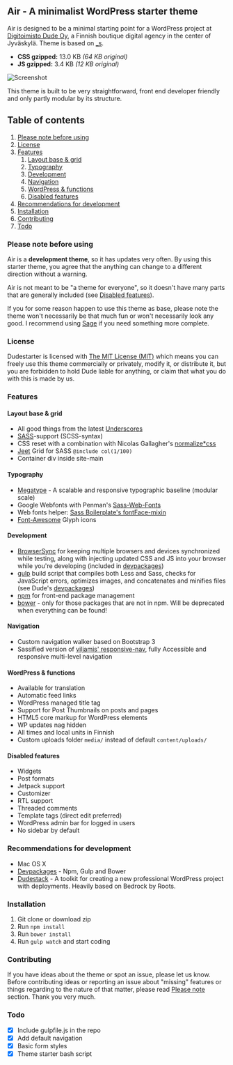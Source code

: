 ## Air - A minimalist WordPress starter theme

Air is designed to be a minimal starting point for a WordPress project at [Digitoimisto Dude Oy](https://www.dude.fi), a Finnish boutique digital agency in the center of Jyväskylä. Theme is based on [_s]("https://github.com/automattic/_s").

- **CSS gzipped:** 13.0 KB *(64 KB original)*
- **JS gzipped:** 3.4 KB *(12 KB original)*

![](https://dl.dropboxusercontent.com/u/18447700/air-screenshot-2.png "Screenshot")

This theme is built to be very straightforward, front end developer friendly and only partly modular by its structure.

## Table of contents

1. [Please note before using](#please-note-before-using)
2. [License](#license)
3. [Features](#features)
    1. [Layout base & grid](#layout-base--grid)
    2. [Typography](#typography)
    3. [Development](#development)
    4. [Navigation](#navigation)
    5. [WordPress & functions](#wordpress--functions)
    6. [Disabled features](#disabled-features)
5. [Recommendations for development](#recommendations-for-development)
6. [Installation](#installation)
7. [Contributing](#contributing)
8. [Todo](#todo)

### Please note before using

Air is a **development theme**, so it has updates very often. By using this starter theme, you agree that the anything can change to a different direction without a warning.

Air is not meant to be "a theme for everyone", so it doesn't have many parts that are generally included (see [Disabled features](#disabled-features)).

If you for some reason happen to use this theme as base, please note the theme won't necessarily be that much fun or won't necessarily look any good. I recommend using [Sage](https://roots.io/sage/) if you need something more complete.

### License

Dudestarter is licensed with [The MIT License (MIT)](http://choosealicense.com/licenses/mit/) which means you can freely use this theme commercially or privately, modify it, or distribute it, but you are forbidden to hold Dude liable for anything, or claim that what you do with this is made by us.

### Features

#### Layout base & grid

* All good things from the latest [Underscores](https://github.com/Automattic/_s)
* [SASS](http://sass-lang.com/)-support (SCSS-syntax)
* CSS reset with a combination with Nicolas Gallagher's [normalize*css](https://github.com/necolas/normalize.css/)
* [Jeet](https://github.com/mojotech/jeet) Grid for SASS `@include col(1/100)`
* Container div inside site-main

#### Typography

* [Megatype](https://github.com/StudioThick/megatype) - A scalable and responsive typographic baseline (modular scale)
* Google Webfonts with Penman's [Sass-Web-Fonts](https://github.com/penman/Sass-Web-Fonts)
* Web fonts helper: [Sass Boilerplate's fontFace-mixin](https://github.com/magnetikonline/sassboilerplate/blob/master/fontface.scss)
* [Font-Awesome](https://github.com/FortAwesome/Font-Awesome) Glyph icons

#### Development

* [BrowserSync](http://www.browsersync.io/) for keeping multiple browsers and devices synchronized while testing, along with injecting updated CSS and JS into your browser while you're developing (included in [devpackages](https://github.com/digitoimistodude/devpackages))
* [gulp](http://gulpjs.com/) build script that compiles both Less and Sass, checks for JavaScript errors, optimizes images, and concatenates and minifies files (see Dude's [devpackages](https://github.com/digitoimistodude/devpackages))
* [npm](https://www.npmjs.com) for front-end package management
* [bower](http://bower.io) - only for those packages that are not in npm. Will be deprecated when everything can be found!

#### Navigation

* Custom navigation walker based on Bootstrap 3
* Sassified version of [viljamis' responsive-nav](https://github.com/viljamis/responsive-nav.js), fully Accessible and responsive multi-level navigation

#### WordPress & functions
* Available for translation
* Automatic feed links
* WordPress managed title tag
* Support for Post Thumbnails on posts and pages
* HTML5 core markup for WordPress elements
* WP updates nag hidden
* All times and local units in Finnish
* Custom uploads folder `media/` instead of default `content/uploads/`

#### Disabled features

* Widgets
* Post formats
* Jetpack support
* Customizer
* RTL support
* Threaded comments
* Template tags (direct edit preferred)
* WordPress admin bar for logged in users
* No sidebar by default

### Recommendations for development

* Mac OS X
* [Devpackages](https://github.com/digitoimistodude/devpackages) - Npm, Gulp and Bower
* [Dudestack](https://github.com/digitoimistodude/dudestack) - A toolkit for creating a new professional WordPress project with deployments. Heavily based on Bedrock by Roots.

### Installation

1. Git clone or download zip
2. Run `npm install`
3. Run `bower install`
4. Run `gulp watch` and start coding

### Contributing

If you have ideas about the theme or spot an issue, please let us know. Before contributing ideas or reporting an issue about "missing" features or things regarding to the nature of that matter, please read [Please note](#please-note-before-using) section. Thank you very much.

### Todo

- [x] Include gulpfile.js in the repo
- [x] Add default navigation
- [x] Basic form styles
- [x] Theme starter bash script
